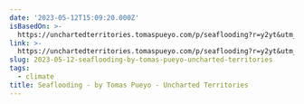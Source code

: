```yaml
---
date: '2023-05-12T15:09:20.000Z'
isBasedOn: >-
  https://unchartedterritories.tomaspueyo.com/p/seaflooding?r=y2yt&utm_campaign=post&utm_medium=email
link: >-
  https://unchartedterritories.tomaspueyo.com/p/seaflooding?r=y2yt&utm_campaign=post&utm_medium=email
slug: 2023-05-12-seaflooding-by-tomas-pueyo-uncharted-territories
tags:
  - climate
title: Seaflooding - by Tomas Pueyo - Uncharted Territories
---
```


